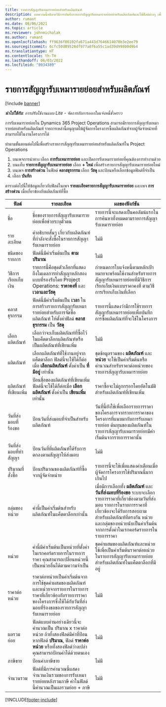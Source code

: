 ```yaml
---
title: รายการสัญญารับเหมารายย่อยสำหรับผลิตภัณฑ์
description: บทความนี้อธิบายวิธีการบันทึกรายการสัญญารับเหมารายย่อยสำหรับผลิตภัณฑ์และใช้ฟิลด์ต่างๆ เพื่อบันทึกการซื้อผลิตภัณฑ์จากผู้จัดจำหน่าย
author: rumant
ms.date: 08/06/2021
ms.topic: article
ms.reviewer: johnmichalak
ms.author: rumant
ms.openlocfilehash: ff9636f86102fa671a443d7646614070b3e2ee79
ms.sourcegitcommit: 6cfc50d89528df977a8f6a55c1ad39d99800d9b4
ms.translationtype: HT
ms.contentlocale: th-TH
ms.lasthandoff: 06/03/2022
ms.locfileid: "8934389"
---
```

# <a name="subcontract-lines-for-products"></a>รายการสัญญารับเหมารายย่อยสำหรับผลิตภัณฑ์

[!include [banner](../../includes/dataverse-preview.md)]

_**นำไปใช้กับ:** การปรับใช้งานแบบ Lite - จัดการกับการออกใบแจ้งหนี้ชั่วคราว_

การรับเหมารายย่อยใน Dynamics 365 Project Operations สามารถมีรายการสัญญารับเหมารายย่อยสำหรับผลิตภัณฑ์ รายการเหล่านี้อนุญาตให้ผู้จัดการโครงการซื้อผลิตภัณฑ์จากผู้จัดจำหน่ายที่สามารถใช้ในงานโครงการได้

ทำตามขั้นตอนต่อไปนี้เพื่อสร้างรายการสัญญารับเหมารายย่อยสำหรับผลิตภัณฑ์ใน Project Operations

1. บนเพจการนำทาง เลือก **การรับเหมารายย่อย** และเปิดการรับเหมารายย่อยที่คุณต้องการทำงานด้วย 
2. บนแท็บ **รายการสัญญารับเหมารายย่อย** เลือก **+ ใหม่** เพื่อสร้างรายการสัญญารับเหมารายย่อยใหม่
3. บนเพจ **การสร้างด่วน** ในฟิลด์ **คลาสธุรกรรม** เลือก **วัสดุ** และป้อนหรือเลือกข้อมูลฟิลด์ที่จำเป็น 
4. เลือก **บันทึก**

ตารางต่อไปนี้ให้ข้อมูลเกี่ยวกับฟิลด์ในเพจ **รายละเอียดรายการสัญญารับเหมารายย่อย** และเพจ **การสร้างด่วน** เมื่อเกี่ยวข้องกับผลิตภัณฑ์ที่ซื้อ

| ฟิลด์ | รายละเอียด | ผลของฟังก์ชัน|
| ----- | ----------- | ----------- |
| ชื่อ | ชื่อของรายการสัญญารับเหมารายย่อยเพื่อช่วยระบุตัวตน |รายการนี้จะแสดงเป็นคอลัมน์แรกในการค้นหาทั้งหมดตามรายการสัญญารับเหมารายย่อย
| รายละเอียด | คำอธิบายสั้นๆ เกี่ยวกับผลิตภัณฑ์ที่กำลังจะสั่งซื้อในรายการสัญญารับเหมารายย่อย | ไม่มี |
| ชนิดของรายการ | ฟิลด์นี้มีค่าเริ่มต้นเป็น **ตามปริมาณ** |ไม่มี |
| วิธีการเรียกเก็บเงิน | รายการนี้คือชุดตัวเลือกที่แสดงถึงโมเดลการทำสัญญาหลักสองแบบที่รองรับโดย Project Operations: **ราคาคงที่** และ **เวลาและวัสดุ** | กำหนดการใบแจ้งหนี้ตามหลักเป้าหมายจะพร้อมใช้งานสำหรับรายการสัญญารับเหมารายย่อยที่มีวิธีการเรียกเก็บเงินแบบราคาคงที่ ตามวิธีการเรียกเก็บเงินที่เลือก |
| คลาสธุรกรรม |ฟิลด์นี้มีค่าเริ่มต้นเป็น **เวลา** ในการสร้างรายการสัญญารับเหมารายย่อยสำหรับการจัดซื้อผลิตภัณฑ์ ให้ตั้งค่าฟิลด์ **คลาสธุรกรรม** เป็น **วัสดุ**  | รายการนี้แสดงว่ามีการใช้รายการสัญญารับเหมารายย่อยเพื่อบันทึกการซื้อผลิตภัณฑ์ที่จะใช้ในโครงการ |
| เลือกผลิตภัณฑ์ | เลือกว่าจะเก็บผลิตภัณฑ์ที่ซื้อไว้ในแค็ตตาล็อกผลิตภัณฑ์หรือเป็นผลิตภัณฑ์ที่เขียนเพิ่ม |ไม่มี |
| ผลิตภัณฑ์ | เลือกผลิตภัณฑ์ที่ใช้งานอยู่จากแค็ตตาล็อก ฟิลด์นี้จะใช้ได้ก็ต่อเมื่อ **เลือกผลิตภัณฑ์** ตั้งค่าเป็น **ที่มีอยู่** เท่านั้น |ชุดข้อมูลรวมของ **ผลิตภัณฑ์** และ **หน่วย** จะใช้เป็นค่าเริ่มต้นหรือคำนวณสำหรับราคาต่อหน่วยของรายการสัญญารับเหมารายย่อย
| ผลิตภัณฑ์ที่เขียนเพิ่ม | ป้อนชื่อของผลิตภัณฑ์ที่เขียนเพิ่ม ฟิลด์นี้จะใช้ได้ก็ต่อเมื่อ **เลือกผลิตภัณฑ์** ตั้งค่าเป็น **เขียนเพิ่ม** เท่านั้น  |ราคาซื้อจะไม่ถูกกรอกโดยอัตโนมัติสำหรับผลิตภัณฑ์ที่เขียนเพิ่ม|
| วันที่ส่งมอบที่ร้องขอ | ป้อนวันที่ส่งมอบที่จำเป็นสำหรับผลิตภัณฑ์| วันที่นี้ยังใช้เพื่อเลือกรายการราคาของโครงการจากรายการราคาของโครงการที่แนบมากับการรับเหมารายย่อย ต้นทุนของผลิตภัณฑ์ในรายการสัญญารับเหมารายย่อยมีค่าเริ่มต้นจากรายการราคานั้น |
| วันที่ส่งมอบที่ทำสัญญา | ป้อนวันที่ที่ผลิตภัณฑ์ได้รับการตกลงตามสัญญาให้ส่งมอบ  |ไม่มี|
| ปริมาณที่สั่งซื้อ | ป้อนปริมาณของผลิตภัณฑ์ที่ซื้อจากผู้จัดจำหน่าย| รายการนี้จะใช้เพื่อแสดงคำเตือนเมื่อผู้จัดการโครงการใช้ปริมาณนี้มากเกินไป|
| กลุ่มของหน่วย | ค่านี้เป็นค่าเริ่มต้นสำหรับผลิตภัณฑ์ในแค็ตตาล็อกเท่านั้น |เมื่อมีการเลือกทั้ง **ผลิตภัณฑ์** และ **วันที่ส่งมอบที่ร้องขอ** ระบบจะเลือกรายการราคาที่เกี่ยวข้องตามวันที่ส่งมอบ รายการในรายการราคาที่เกี่ยวข้องจะได้รับการสอบถามสำหรับผลิตภัณฑ์ที่ตรงกัน หน่วยและกลุ่มของหน่วยนับเป็นค่าเริ่มต้นจากการตั้งค่าในเรกคอร์ดรายการในรายการราคา |
| หน่วย | ค่านี้มีค่าเริ่มต้นเป็นหน่วยที่ตั้งค่าในเรกคอร์ดรายการในรายการราคา คุณสามารถเปลี่ยนหน่วยนี้เป็นหน่วยอื่นได้ตามความจำเป็น| ชุดค่าผสมของผลิตภัณฑ์และหน่วยใช้เพื่อเป็นค่าเริ่มต้นราคาต่อหน่วยในรายการสัญญารับเหมารายย่อยสำหรับผลิตภัณฑ์ในแค็ตตาล็อกที่มีอยู่ |
| ราคาต่อหน่วย | ราคาต่อหน่วยเป็นค่าเริ่มต้นจากการใช้ชุดค่าผสมของผลิตภัณฑ์และหน่วยจากรายการในรายการราคาที่เกี่ยวข้องกับรายการราคาของโครงการซึ่งใช้ได้กับวันที่ส่งมอบที่ร้องขอของรายการสัญญารับเหมารายย่อย  |ไม่มี |
| ผลรวมย่อย | ฟิลด์แบบอ่านอย่างเดียวนี้จะคำนวณเป็น ปริมาณ x ราคาต่อหน่วย ถ้าทั้งสองฟิลด์มีค่าที่ป้อน หากฟิลด์ **ปริมาณ**, ฟิลด์ **ราคาต่อหน่วย** หรือทั้งสองฟิลด์ว่างเปล่า คุณสามารถป้อนค่าได้ด้วยตนเอง  |ไม่มี |
| ภาษีขาย | ป้อนค่าภาษีขาย |ไม่มี |
| จำนวนรวม | ฟิลด์ที่มีการคำนวณนี้แสดงจำนวนเงินรวมของการรับเหมารายย่อยหลังรวมภาษี ค่าในฟิลด์นี้คำนวณเป็นผลรวมย่อย + ภาษี |ไม่มี |


[!INCLUDE[footer-include](../../includes/footer-banner.md)]
